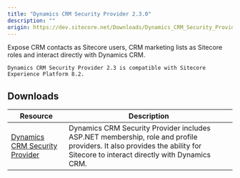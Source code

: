 ```yaml
---
title: "Dynamics CRM Security Provider 2.3.0"
description: ""
origin: https://dev.sitecore.net/Downloads/Dynamics_CRM_Security_Provider/2_3/Dynamics_CRM_Security_Provider_2_3_0.aspx
---
```


Expose CRM contacts as Sitecore users, CRM marketing lists as Sitecore roles and interact directly with Dynamics CRM.

`Dynamics CRM Security Provider 2.3 is compatible with Sitecore Experience Platform 8.2.`

## Downloads

 | Resource | Description |
 | --- | --- |
 | [Dynamics CRM Security Provider](https://scdp.blob.core.windows.net/downloads/Dynamics%20CRM%20Security%20Provider/2%203/Dynamics%20CRM%20Security%20Provider%202%203%200/Secure/Microsoft%20Dynamics%20CRM%20Security%20Provider%202.3.0%20rev.%20160829.zip) | Dynamics CRM Security Provider includes ASP.NET membership, role and profile providers. It also provides the ability for Sitecore to interact directly with Dynamics CRM. |